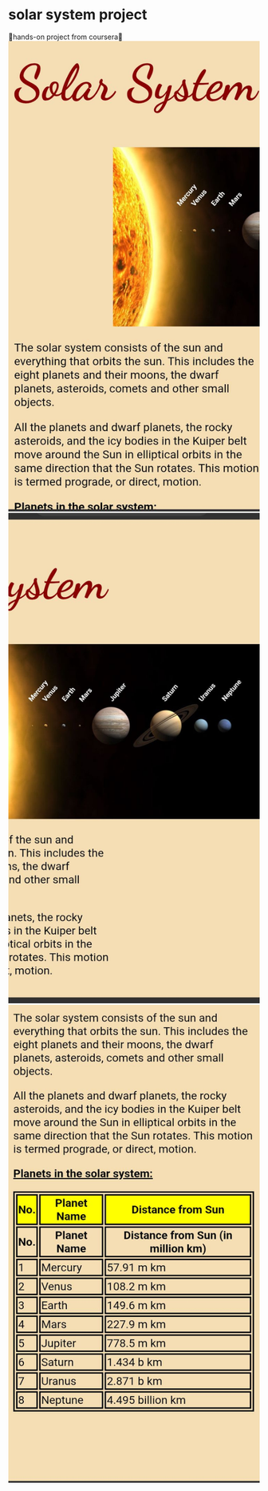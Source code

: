 # solar system project
🍉hands-on project from coursera🍇
![img alt](https://github.com/Charmaine-byte/solar-sysem-project/blob/046205c369f5aeb80276ec453f7528dbf6f46511/Screenshot_20250707-083441.jpg)
![image](https://github.com/Charmaine-byte/solar-sysem-project/blob/0934df264b5382e09bb1ae6824bf3e1fdebc8b77/Screenshot_20250707-083449.jpg)
![image alt](https://github.com/Charmaine-byte/solar-sysem-project/blob/e84b6cbfe6fe2c1afb31c111e8bf1ee1a142ac8a/Screenshot_20250707-083457.jpg)

